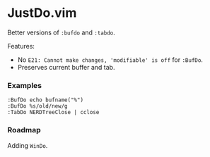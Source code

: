 JustDo.vim
=========

Better versions of `:bufdo` and `:tabdo`.

Features:
* No `E21: Cannot make changes, 'modifiable' is off` for `:BufDo`.
* Preserves current buffer and tab.

### Examples

```vim
:BufDo echo bufname("%")
:BufDo %s/old/new/g
:TabDo NERDTreeClose | cclose
```

### Roadmap

Adding ```WinDo```.
